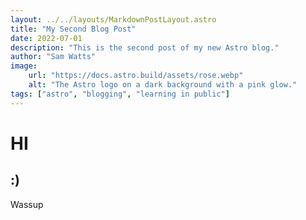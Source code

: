 ```yaml
---
layout: ../../layouts/MarkdownPostLayout.astro
title: "My Second Blog Post"
date: 2022-07-01
description: "This is the second post of my new Astro blog."
author: "Sam Watts"
image:
    url: "https://docs.astro.build/assets/rose.webp"
    alt: "The Astro logo on a dark background with a pink glow."
tags: ["astro", "blogging", "learning in public"]
---
```


# HI

## :)

Wassup
